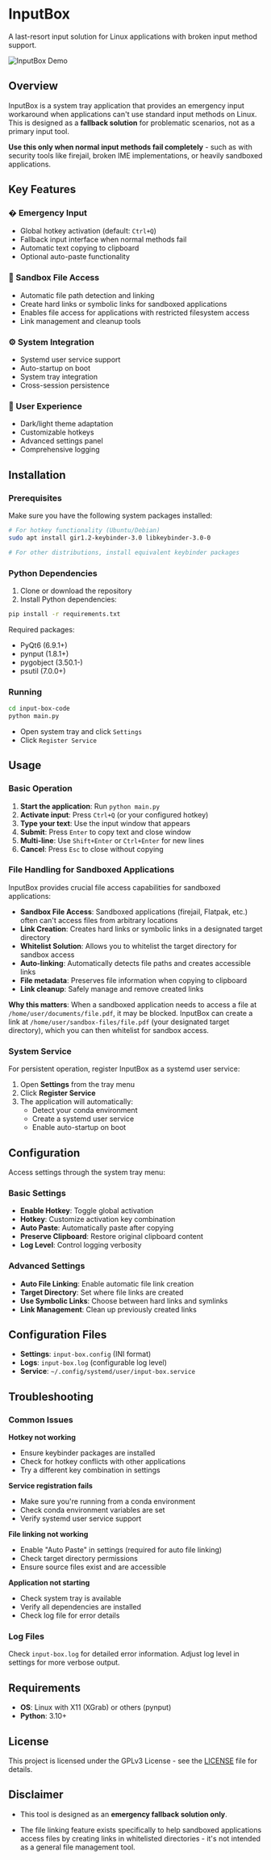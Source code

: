 # InputBox

A last-resort input solution for Linux applications with broken input method support.

![InputBox Demo](./icon.png)

## Overview

InputBox is a system tray application that provides an emergency input workaround when applications can't use standard input methods on Linux. This is designed as a **fallback solution** for problematic scenarios, not as a primary input tool.

**Use this only when normal input methods fail completely** - such as with security tools like firejail, broken IME implementations, or heavily sandboxed applications.

## Key Features

### � Emergency Input
- Global hotkey activation (default: `Ctrl+Q`)
- Fallback input interface when normal methods fail
- Automatic text copying to clipboard
- Optional auto-paste functionality

### 📁 Sandbox File Access
- Automatic file path detection and linking
- Create hard links or symbolic links for sandboxed applications
- Enables file access for applications with restricted filesystem access
- Link management and cleanup tools

### ⚙️ System Integration
- Systemd user service support
- Auto-startup on boot
- System tray integration
- Cross-session persistence

### 🎨 User Experience
- Dark/light theme adaptation
- Customizable hotkeys
- Advanced settings panel
- Comprehensive logging

## Installation

### Prerequisites

Make sure you have the following system packages installed:
```bash
# For hotkey functionality (Ubuntu/Debian)
sudo apt install gir1.2-keybinder-3.0 libkeybinder-3.0-0

# For other distributions, install equivalent keybinder packages
```

### Python Dependencies

1. Clone or download the repository
2. Install Python dependencies:
```bash
pip install -r requirements.txt
```

Required packages:
- PyQt6 (6.9.1+)
- pynput (1.8.1+)
- pygobject (3.50.1-)
- psutil (7.0.0+)

### Running

```bash
cd input-box-code
python main.py
```

- Open system tray and click `Settings`
- Click `Register Service`

## Usage

### Basic Operation

1. **Start the application**: Run `python main.py`
2. **Activate input**: Press `Ctrl+Q` (or your configured hotkey)
3. **Type your text**: Use the input window that appears
4. **Submit**: Press `Enter` to copy text and close window
5. **Multi-line**: Use `Shift+Enter` or `Ctrl+Enter` for new lines
6. **Cancel**: Press `Esc` to close without copying

### File Handling for Sandboxed Applications

InputBox provides crucial file access capabilities for sandboxed applications:

- **Sandbox File Access**: Sandboxed applications (firejail, Flatpak, etc.) often can't access files from arbitrary locations
- **Link Creation**: Creates hard links or symbolic links in a designated target directory
- **Whitelist Solution**: Allows you to whitelist the target directory for sandbox access
- **Auto-linking**: Automatically detects file paths and creates accessible links
- **File metadata**: Preserves file information when copying to clipboard
- **Link cleanup**: Safely manage and remove created links

**Why this matters**: When a sandboxed application needs to access a file at `/home/user/documents/file.pdf`, it may be blocked. InputBox can create a link at `/home/user/sandbox-files/file.pdf` (your designated target directory), which you can then whitelist for sandbox access.

### System Service

For persistent operation, register InputBox as a systemd user service:

1. Open **Settings** from the tray menu
2. Click **Register Service**
3. The application will automatically:
   - Detect your conda environment
   - Create a systemd user service
   - Enable auto-startup on boot

## Configuration

Access settings through the system tray menu:

### Basic Settings
- **Enable Hotkey**: Toggle global activation
- **Hotkey**: Customize activation key combination
- **Auto Paste**: Automatically paste after copying
- **Preserve Clipboard**: Restore original clipboard content
- **Log Level**: Control logging verbosity

### Advanced Settings
- **Auto File Linking**: Enable automatic file link creation
- **Target Directory**: Set where file links are created
- **Use Symbolic Links**: Choose between hard links and symlinks
- **Link Management**: Clean up previously created links

## Configuration Files

- **Settings**: `input-box.config` (INI format)
- **Logs**: `input-box.log` (configurable log level)
- **Service**: `~/.config/systemd/user/input-box.service`

## Troubleshooting

### Common Issues

**Hotkey not working**
- Ensure keybinder packages are installed
- Check for hotkey conflicts with other applications
- Try a different key combination in settings

**Service registration fails**
- Make sure you're running from a conda environment
- Check conda environment variables are set
- Verify systemd user service support

**File linking not working**
- Enable "Auto Paste" in settings (required for auto file linking)
- Check target directory permissions
- Ensure source files exist and are accessible

**Application not starting**
- Check system tray is available
- Verify all dependencies are installed
- Check log file for error details

### Log Files

Check `input-box.log` for detailed error information. Adjust log level in settings for more verbose output.

## Requirements

- **OS**: Linux with X11 (XGrab) or others (pynput)
- **Python**: 3.10+

## License

This project is licensed under the GPLv3 License - see the [LICENSE](./LICENSE) file for details.

## Disclaimer

- This tool is designed as an **emergency fallback solution only**. 

- The file linking feature exists specifically to help sandboxed applications access files by creating links in whitelisted directories - it's not intended as a general file management tool.
